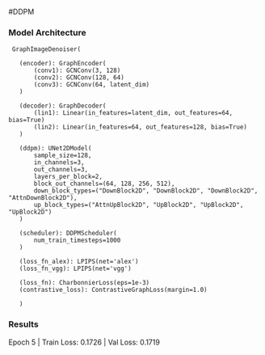 #DDPM

### Model Architecture

     GraphImageDenoiser(

       (encoder): GraphEncoder(
           (conv1): GCNConv(3, 128)
           (conv2): GCNConv(128, 64)
           (conv3): GCNConv(64, latent_dim)
       )

       (decoder): GraphDecoder(
           (lin1): Linear(in_features=latent_dim, out_features=64, bias=True)
           (lin2): Linear(in_features=64, out_features=128, bias=True)
       )

       (ddpm): UNet2DModel(
           sample_size=128,
           in_channels=3,
           out_channels=3,
           layers_per_block=2,
           block_out_channels=(64, 128, 256, 512),
           down_block_types=("DownBlock2D", "DownBlock2D", "DownBlock2D", "AttnDownBlock2D"),
           up_block_types=("AttnUpBlock2D", "UpBlock2D", "UpBlock2D", "UpBlock2D")
       )

       (scheduler): DDPMScheduler(
           num_train_timesteps=1000
       )

       (loss_fn_alex): LPIPS(net='alex')
       (loss_fn_vgg): LPIPS(net='vgg')

       (loss_fn): CharbonnierLoss(eps=1e-3)
       (contrastive_loss): ContrastiveGraphLoss(margin=1.0)

       )

### Results

Epoch 5 | Train Loss: 0.1726 | Val Loss: 0.1719
